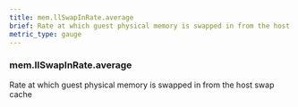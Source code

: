 ```yaml
---
title: mem.llSwapInRate.average
brief: Rate at which guest physical memory is swapped in from the host swap cache
metric_type: gauge
---
```

### mem.llSwapInRate.average

Rate at which guest physical memory is swapped in from the host swap cache